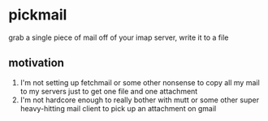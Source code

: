 pickmail
========

grab a single piece of mail off of your imap server, write it to a file

## motivation
1. I'm not setting up fetchmail or some other nonsense to copy all my mail to my servers just to get one file and one attachment
2. I'm not hardcore enough to really bother with mutt or some other super heavy-hitting mail client to pick up an attachment on gmail
